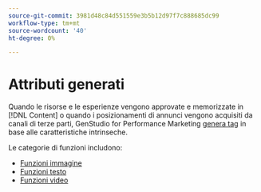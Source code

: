 ```yaml
---
source-git-commit: 3981d48c84d551559e3b5b12d97f7c888685dc99
workflow-type: tm+mt
source-wordcount: '40'
ht-degree: 0%

---
```

# Attributi generati

Quando le risorse e le esperienze vengono approvate e memorizzate in [!DNL Content] o quando i posizionamenti di annunci vengono acquisiti da canali di terze parti, GenStudio for Performance Marketing [genera tag](/help/user-guide/content/asset-details.md#generated-tags) in base alle caratteristiche intrinseche.

Le categorie di funzioni includono:

- [Funzioni immagine](/help/user-guide/insights/image-features.md)
- [Funzioni testo](/help/user-guide/insights/text-features.md)
- [Funzioni video](/help/user-guide/insights/video-features.md)
